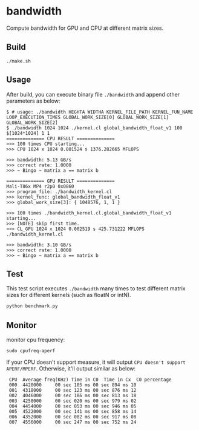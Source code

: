 # bandwidth

Compute bandwidth for GPU and CPU at different matrix sizes.

## Build

```shell
./make.sh
```

## Usage

After build, you can execute binary file `./bandwidth` and append other parameters as below: 

```shell
$ # usage: ./bandwidth HEGHTA WIDTHA KERNEL_FILE_PATH KERNEL_FUN_NAME LOOP_EXECUTION_TIMES GLOBAL_WORK_SIZE[0] GLOBAL_WORK_SIZE[1] GLOBAL_WORK_SIZE[2]
$ ./bandwidth 1024 1024 ./kernel.cl global_bandwidth_float_v1 100 $[1024*1024] 1 1 
============== CPU RESULT ==============
>>> 100 times CPU starting...
>>> CPU 1024 x 1024 0.001524 s 1376.282665 MFLOPS

>>> bandwidth: 5.13 GB/s
>>> correct rate: 1.0000
>>> ~ Bingo ~ matrix a == matrix b

============== GPU RESULT ==============
Mali-T86x MP4 r2p0 0x0860
>>> program_file: ./bandwidth_kernel.cl
>>> kernel_func: global_bandwidth_float_v1
>>> global_work_size[3]: { 1048576, 1, 1 }

>>> 100 times ./bandwidth_kernel.cl.global_bandwidth_float_v1 starting...
>>> [NOTE] skip first time.
>>> CL_GPU 1024 x 1024 0.002519 s 425.731222 MFLOPS ./bandwidth_kernel.cl

>>> bandwidth: 3.10 GB/s
>>> correct rate: 1.0000
>>> ~ Bingo ~ matrix a == matrix b

```

## Test

This test script executes `./bandwidth` many times to test different matrix sizes for different kernels (such as floatN or intN).

```python
python benchmark.py
```

## Monitor

monitor cpu frequency:
```shell
sudo cpufreq-aperf
```

If your CPU doesn't support measure, it will output `CPU doesn't support APERF/MPERF`. Otherwise, it'll output similar as below:

```shell
 CPU  Average freq(KHz) Time in C0  Time in Cx  C0 percentage
 000  4420000     00 sec 105 ms 00 sec 894 ms 10
 001  4318000     00 sec 123 ms 00 sec 876 ms 12
 002  4046000     00 sec 186 ms 00 sec 813 ms 18
 003  4250000     00 sec 020 ms 00 sec 979 ms 02
 004  4454000     00 sec 053 ms 00 sec 946 ms 05
 005  4522000     00 sec 141 ms 00 sec 858 ms 14
 006  4352000     00 sec 082 ms 00 sec 917 ms 08
 007  4556000     00 sec 247 ms 00 sec 752 ms 24
```
